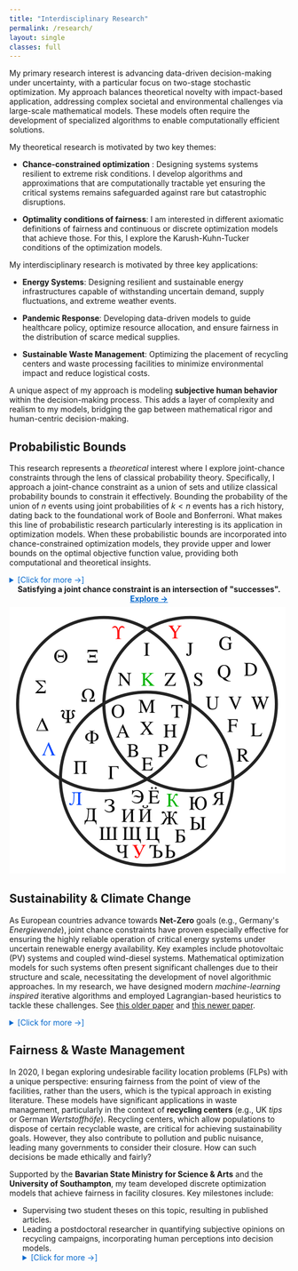 ```yaml
---
title: "Interdisciplinary Research"
permalink: /research/
layout: single
classes: full
---
```


My primary research interest is advancing data-driven decision-making under uncertainty, with a particular focus on two-stage stochastic optimization. My approach balances theoretical novelty with impact-based application, addressing complex societal and environmental challenges via large-scale mathematical models. These models often require the development of specialized algorithms to enable computationally efficient solutions. 

My theoretical research is motivated by two key themes:

- **Chance-constrained optimization** : Designing systems systems resilient to extreme risk conditions. I develop algorithms and approximations that are computationally tractable yet ensuring the critical systems remains safeguarded against rare but catastrophic disruptions. 

- **Optimality conditions of fairness**: I am interested in different axiomatic definitions of fairness and continuous or discrete optimization models that achieve those. For this, I explore the Karush-Kuhn-Tucker conditions of the optimization models.

My interdisciplinary research is motivated by three key applications:

- **Energy Systems**: Designing resilient and sustainable energy infrastructures capable of withstanding uncertain demand, supply fluctuations, and extreme weather events.

- **Pandemic Response**: Developing data-driven models to guide healthcare policy, optimize resource allocation, and ensure fairness in the distribution of scarce medical supplies.

- **Sustainable Waste Management**: Optimizing the placement of recycling centers and waste processing facilities to minimize environmental impact and reduce logistical costs.

A unique aspect of my approach is modeling **subjective human behavior** within the decision-making process. This adds a layer of complexity and realism to my models, bridging the gap between mathematical rigor and human-centric decision-making. 

## Probabilistic Bounds

<div class="probability-section">
  <div class="probability-text">

This research represents a *theoretical* interest where I explore joint-chance constraints through the lens of classical probability theory. Specifically, I approach a joint-chance constraint as a union of sets and utilize classical probability bounds to constrain it effectively. Bounding the probability of the union of $n$ events using joint probabilities of $k < n$ events has a rich history, dating back to the foundational work of Boole and Bonferroni. What makes this line of probabilistic research particularly interesting is its application in optimization models. When these probabilistic bounds are incorporated into chance-constrained optimization models, they provide upper and lower bounds on the optimal objective function value, providing both computational and theoretical insights. 

<details>
  <summary style="color: #0066cc; cursor: pointer;">[Click for more →]</summary>
  
  This interest originated during my PhD studies and matured further following my first major grant as a Principal Investigator during my position at Sandia National Labs, US (2018). The grant from the US Department of Energy supported significant advancements in this domain, culminating in two publications: <a href="https://link.springer.com/article/10.1007/s11590-019-01387-z">this paper</a> and a follow-up <a href="https://link.springer.com/article/10.1007/s11590-019-01387-z">follow-up paper</a>. Currently, this work is being extended collaboratively with my PhD student, focusing on deeper theoretical insights and broader applications. 
</details>
</div>



  <div class="probability-image">
    <div style="text-align: center; margin-bottom: 0.5em; font-weight: bold;">
      Satisfying a joint chance constraint is an intersection of "successes". <br> <a href="https://link.springer.com/article/10.1007/s11590-019-01387-z" style="color: #0066cc; text-decoration: underline;">Explore →</a>
    </div>
    <img src="/assets/images/venn_diagram.png" alt="Probabilistic Bounds" />
  </div>
</div>


## Sustainability & Climate Change

As European countries advance towards **Net-Zero** goals (e.g., Germany's *Energiewende*), joint chance constraints have proven especially effective for ensuring the highly reliable operation of critical energy systems under uncertain renewable energy availability. Key examples include photovoltaic (PV) systems and coupled wind-diesel systems. Mathematical optimization models for such systems often present significant challenges due to their structure and scale, necessitating the development of novel algorithmic approaches. In my research, we have designed modern *machine-learning inspired* iterative algorithms and employed Lagrangian-based heuristics to tackle these challenges. See [this older paper](https://link.springer.com/article/10.1007/s10287-018-0309-x) and [this newer paper](https://link.springer.com/article/10.1007/s10898-021-01041-y). 


<details>
  <summary style="color: #0066cc; cursor: pointer;">[Click for more →]</summary>

At Sandia National Labs, US (2016–19), I focused on solving large-scale energy system models, addressing critical risks faced by the US electrical grid. Many of these works are available on the US Department of Energy's Office of Scientific and Technical Information's website. Access <a href="https://www.osti.gov/search/semantic:bismark%20singh">here →</a>.<br><br>

At FAU Erlangen-Nürnberg, Germany (2019–22), I led the chair’s research contributions to the multi-institute ``METIS" research collaboration with the Jülich Research Center. This project develops open-source tools for optimizing large-scale energy system models under the framework of Germany's <em>Energiewende</em> (transition to clean, yet reliable energy systems).<br>
  
  <ul>
      <li> Learn more about the METIS project <a href="https://www.fz-juelich.de/en/ice/ice-2/projects/metis?expand=translations,fzjsettings,nearest-institut">here →</a>.</li>
      <li> Explore the technical details of the ETHOS.FINE package <a href="https://github.com/FZJ-IEK3-VSA/FINE">here →</a>.</li>
  </ul>

This research not only advances mathematical optimization but also contributes to global sustainability goals, ensuring renewable energy systems remain both efficient and reliable under uncertainty.
</details>


## Fairness & Waste Management

In 2020, I began exploring undesirable facility location problems (FLPs) with a unique perspective: ensuring fairness from the point of view of the facilities, rather than the users, which is the typical approach in existing literature. These models have significant applications in waste management, particularly in the context of **recycling centers** (e.g., UK *tips* or German *Wertstoffhöfe*). Recycling centers, which allow populations to dispose of certain recyclable waste, are critical for achieving sustainability goals. However, they also contribute to pollution and public nuisance, leading many governments to consider their closure. How can such decisions be made ethically and fairly? 

Supported by the **Bavarian State Ministry for Science & Arts** and the **University of Southampton**, my team developed discrete optimization models that achieve fairness in facility closures. Key milestones include:

 <ul>
      <li> Supervising two student theses on this topic, resulting in published articles.</li> 
      <li> Leading a postdoctoral researcher in quantifying subjective opinions on recycling campaigns, incorporating human perceptions into decision models.</li> 

<details>
  <summary style="color: #0066cc; cursor: pointer;">[Click for more →]</summary>

<em>Theoretical</em>: Defined new axioms of fairness, shifting the perspective to the facilities themselves. Formulated novel classes of FLPs with interesting mathematical properties, particularly in their Karush-Kuhn-Tucker (KKT) optimality conditions. Explore→

<em>Computational</em>: Addressed the intractability of solving these models naively by designing specialized algorithms, enabling efficient solutions for large-scale instances of the size of Bavaria and all of Germany. Explore→ 

<em>Societal</em>: Ensured sustainability goals are achieved without disproportionately affecting certain communities by offering governments ethically fair decision-making tools for closing recycling centers while maintaining public accessibility. Explore→  